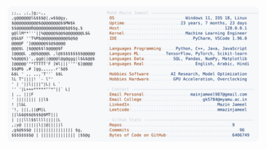 <picture>
  <source srcset="https://raw.githubusercontent.com/mmazinjameel/mmazinjameel/main/dark_mode.svg?v=1751127100" media="(prefers-color-scheme: dark)">
  <img src="https://raw.githubusercontent.com/mmazinjameel/mmazinjameel/main/light_mode.svg?v=1751127100">
</picture>
